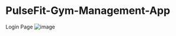 # PulseFit-Gym-Management-App

Login Page
![image](https://github.com/user-attachments/assets/1df03a5c-8af0-45e5-bcf5-adf8ffb62e64)



